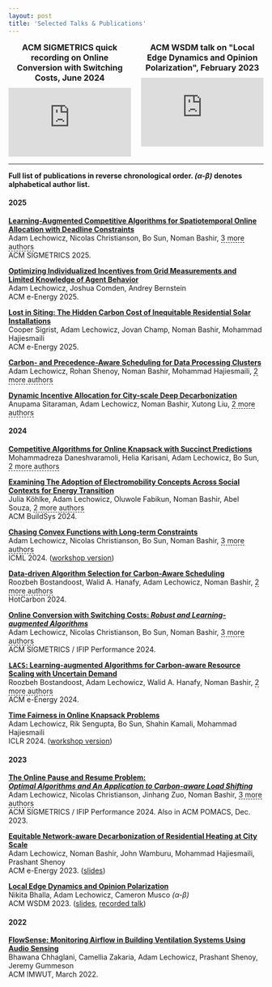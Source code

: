```yaml
---
layout: post
title: 'Selected Talks & Publications'
---
```


<div class="talk recordings" id="recordings">
  <div style="display: flex; justify-content: space-between; align-items: flex-start; gap: 20px;">
      <!-- Shorter Talk -->
      <div style="text-align: center; width: 49%;">
          <div style="font-weight: bolder; font-size: 16px; margin-bottom: 10px;">ACM SIGMETRICS quick recording on Online Conversion with Switching Costs, June 2024</div>
          <iframe width="100%" height="auto" src="https://www.youtube.com/embed/1xBzBBH_x40?si=NWnV3kTUAzzl8fCH" title="ACM SIGMETRICS quick recording on Online Conversion with Switching Costs, June 2024" frameborder="0" style="aspect-ratio: 16/9;" allow="accelerometer; autoplay; clipboard-write; encrypted-media; gyroscope; picture-in-picture; web-share" referrerpolicy="strict-origin-when-cross-origin" allowfullscreen=""></iframe>
      </div>
      <!-- Longer Talk -->
      <div style="text-align: center; width: 49%;">
          <div style="font-weight: bolder; font-size: 16px; margin-bottom: 10px;">ACM WSDM talk on "Local Edge Dynamics and Opinion Polarization", February 2023</div>
          <iframe width="100%" height="auto" src="https://www.youtube.com/embed/nGhN00sH-dE?si=Q78M4hIuEA7d9t2h" title="ACM WSDM talk on Local Edge Dynamics and Opinion Polarization, February 2023" frameborder="0" style="aspect-ratio: 16/9;" allow="accelerometer; autoplay; clipboard-write; encrypted-media; gyroscope; picture-in-picture; web-share" referrerpolicy="strict-origin-when-cross-origin" allowfullscreen=""></iframe>
      </div>
  </div>
</div>

<hr/>

**Full list of publications in reverse chronological order.  *(α-β)* denotes alphabetical author list.**

#### 2025

**[Learning-Augmented Competitive Algorithms for Spatiotemporal Online Allocation with Deadline Constraints](https://arxiv.org/abs/2408.07831)**  <br/>
Adam Lechowicz, Nicolas Christianson, Bo Sun, Noman Bashir, <span class="more-authors" style="border-bottom: 1px dashed" title="" onclick=" var element=$(this); element.attr('title', ''); var more_authors_text=element.text() == '3 more authors' ? 'Mohammad Hajiesmaili, Adam&nbsp;Wierman, Prashant Shenoy' : '3 more authors'; var cursorPosition=0; var textAdder=setInterval(function(){ element.text(more_authors_text.substring(0, cursorPosition + 1)); if (++cursorPosition == more_authors_text.length){ clearInterval(textAdder); } }, '10'); ">3 more authors</span> <br/>
ACM SIGMETRICS 2025.

<p class="lead" style="font-variant:small-caps">
</p>

**[Optimizing Individualized Incentives from Grid Measurements and Limited Knowledge of Agent Behavior](https://arxiv.org/abs/2410.14936)**  <br/>
Adam Lechowicz, Joshua Comden, Andrey Bernstein<br/>
ACM e-Energy 2025.

<p class="lead" style="font-variant:small-caps">
</p>

**[Lost in Siting: The Hidden Carbon Cost of Inequitable Residential Solar Installations](https://arxiv.org/abs/2501.13868)**  <br/>
Cooper Sigrist, Adam Lechowicz, Jovan Champ, Noman Bashir, Mohammad Hajiesmaili<br/>
ACM e-Energy 2025.

<p class="lead" style="font-variant:small-caps">
</p>

**[Carbon- and Precedence-Aware Scheduling for Data Processing Clusters](https://arxiv.org/abs/2502.09717)**  <br/>
Adam Lechowicz, Rohan Shenoy, Noman Bashir, Mohammad Hajiesmaili, <span class="more-authors" style="border-bottom: 1px dashed" title="" onclick=" var element=$(this); element.attr('title', ''); var more_authors_text=element.text() == '2 more authors' ? 'Adam Wierman, Christina Delimitrou' : '2 more authors'; var cursorPosition=0; var textAdder=setInterval(function(){ element.text(more_authors_text.substring(0, cursorPosition + 1)); if (++cursorPosition == more_authors_text.length){ clearInterval(textAdder); } }, '10'); ">2 more authors</span> <br/>
<p class="lead" style="font-variant:small-caps">
</p>

**[Dynamic Incentive Allocation for City-scale Deep Decarbonization](https://arxiv.org/abs/2502.08877)**  <br/>
Anupama Sitaraman, Adam Lechowicz, Noman Bashir, Xutong Liu, <span class="more-authors" style="border-bottom: 1px dashed" title="" onclick=" var element=$(this); element.attr('title', ''); var more_authors_text=element.text() == '2 more authors' ? 'Mohammad Hajiesmaili, Prashant&nbsp;Shenoy' : '2 more authors'; var cursorPosition=0; var textAdder=setInterval(function(){ element.text(more_authors_text.substring(0, cursorPosition + 1)); if (++cursorPosition == more_authors_text.length){ clearInterval(textAdder); } }, '10'); ">2 more authors</span> <br/>

<p class="lead" style="font-variant:small-caps">
</p>

#### 2024

**[Competitive Algorithms for Online Knapsack with Succinct Predictions](https://arxiv.org/abs/2406.18752)**  <br/>
Mohammadreza Daneshvaramoli, Helia Karisani, Adam Lechowicz, Bo Sun, <span class="more-authors" style="border-bottom: 1px dashed" title="" onclick=" var element=$(this); element.attr('title', ''); var more_authors_text=element.text() == '2 more authors' ? 'Cameron Musco, Mohammad Hajiesmaili' : '2 more authors'; var cursorPosition=0; var textAdder=setInterval(function(){ element.text(more_authors_text.substring(0, cursorPosition + 1)); if (++cursorPosition == more_authors_text.length){ clearInterval(textAdder); } }, '10'); ">2 more authors</span> <br/>

<p class="lead" style="font-variant:small-caps">
</p>

**[Examining The Adoption of Electromobility Concepts Across Social Contexts for Energy Transition](https://dl.acm.org/doi/10.1145/3671127.3698185)**  <br/>
Julia Köhlke, Adam Lechowicz, Oluwole Fabikun, Noman Bashir, Abel Souza, <span class="more-authors" style="border-bottom: 1px dashed" title="" onclick=" var element=$(this); element.attr('title', ''); var more_authors_text=element.text() == '2 more authors' ? 'Prashant Shenoy, Sebastian Lehnhoff' : '2 more authors'; var cursorPosition=0; var textAdder=setInterval(function(){ element.text(more_authors_text.substring(0, cursorPosition + 1)); if (++cursorPosition == more_authors_text.length){ clearInterval(textAdder); } }, '10'); ">2 more authors</span> <br/>
ACM BuildSys 2024.

<p class="lead" style="font-variant:small-caps">
</p>

**[Chasing Convex Functions with Long-term Constraints](https://arxiv.org/abs/2402.14012)**  <br/>
Adam Lechowicz, Nicolas Christianson, Bo Sun, Noman Bashir, <span class="more-authors" style="border-bottom: 1px dashed" title="" onclick=" var element=$(this); element.attr('title', ''); var more_authors_text=element.text() == '3 more authors' ? 'Mohammad Hajiesmaili, Adam&nbsp;Wierman, Prashant Shenoy' : '3 more authors'; var cursorPosition=0; var textAdder=setInterval(function(){ element.text(more_authors_text.substring(0, cursorPosition + 1)); if (++cursorPosition == more_authors_text.length){ clearInterval(textAdder); } }, '10'); ">3 more authors</span> <br/>
ICML 2024. ([workshop version](https://learning-augmented-algorithms.github.io/2024/papers/sigmetrics24-lata-posters-paper4.pdf))

<p class="lead" style="font-variant:small-caps">
</p>

**[Data-driven Algorithm Selection for Carbon-Aware Scheduling](https://hotcarbon.org/assets/2024/pdf/hotcarbon24-final23.pdf)**  <br/>
Roozbeh Bostandoost, Walid A. Hanafy, Adam Lechowicz, Noman Bashir, <span class="more-authors" style="border-bottom: 1px dashed" title="" onclick=" var element=$(this); element.attr('title', ''); var more_authors_text=element.text() == '2 more authors' ? 'Prashant Shenoy, Mohammad&nbsp;Hajiesmaili' : '2 more authors'; var cursorPosition=0; var textAdder=setInterval(function(){ element.text(more_authors_text.substring(0, cursorPosition + 1)); if (++cursorPosition == more_authors_text.length){ clearInterval(textAdder); } }, '10'); ">2 more authors</span> <br/>
HotCarbon 2024.

<p class="lead" style="font-variant:small-caps">
</p>

**[Online Conversion with Switching Costs: *Robust and Learning-augmented Algorithms*](https://arxiv.org/abs/2310.20598)**  <br/>
Adam Lechowicz, Nicolas Christianson, Bo Sun, Noman Bashir, <span class="more-authors" style="border-bottom: 1px dashed" title="" onclick=" var element=$(this); element.attr('title', ''); var more_authors_text=element.text() == '3 more authors' ? 'Mohammad Hajiesmaili, Adam&nbsp;Wierman, Prashant Shenoy' : '3 more authors'; var cursorPosition=0; var textAdder=setInterval(function(){ element.text(more_authors_text.substring(0, cursorPosition + 1)); if (++cursorPosition == more_authors_text.length){ clearInterval(textAdder); } }, '10'); ">3 more authors</span> <br/>
ACM SIGMETRICS / IFIP Performance 2024.

<p class="lead" style="font-variant:small-caps">
</p>

**[<tt>LACS</tt>: Learning-augmented Algorithms for Carbon-aware Resource Scaling with Uncertain Demand](https://arxiv.org/abs/2404.15211)**  <br/>
Roozbeh Bostandoost, Adam Lechowicz, Walid A. Hanafy, Noman Bashir, <span class="more-authors" style="border-bottom: 1px dashed" title="" onclick=" var element=$(this); element.attr('title', ''); var more_authors_text=element.text() == '2 more authors' ? 'Mohammad Hajiesmaili, Prashant&nbsp;Shenoy' : '2 more authors'; var cursorPosition=0; var textAdder=setInterval(function(){ element.text(more_authors_text.substring(0, cursorPosition + 1)); if (++cursorPosition == more_authors_text.length){ clearInterval(textAdder); } }, '10'); ">2 more authors</span> <br/>
ACM e-Energy 2024.

<p class="lead" style="font-variant:small-caps">
</p>

**[Time Fairness in Online Knapsack Problems](https://arxiv.org/abs/2305.13293)**  <br/>
Adam Lechowicz, Rik Sengupta, Bo Sun, Shahin Kamali, Mohammad Hajiesmaili <br/>
ICLR 2024. ([workshop version](https://learning-augmented-algorithms.github.io/papers/sigmetrics23-lata-posters-paper8.pdf))

<p class="lead" style="font-variant:small-caps">
</p>

#### 2023

**[The Online Pause and Resume Problem: <br/> *Optimal Algorithms and An Application to Carbon-aware Load Shifting*](https://arxiv.org/abs/2303.17551)**  <br/>
Adam Lechowicz, Nicolas Christianson, Jinhang Zuo, Noman Bashir, <span class="more-authors" style="border-bottom: 1px dashed" title="" onclick=" var element=$(this); element.attr('title', ''); var more_authors_text=element.text() == '3 more authors' ? 'Mohammad Hajiesmaili, Adam&nbsp;Wierman, Prashant Shenoy' : '3 more authors'; var cursorPosition=0; var textAdder=setInterval(function(){ element.text(more_authors_text.substring(0, cursorPosition + 1)); if (++cursorPosition == more_authors_text.length){ clearInterval(textAdder); } }, '10'); ">3 more authors</span> <br/>
ACM SIGMETRICS / IFIP Performance 2024.  Also in ACM POMACS, Dec. 2023.

<p class="lead" style="font-variant:small-caps">
</p>

**[Equitable Network-aware Decarbonization of Residential Heating at City Scale](https://arxiv.org/abs/2301.04747)**  <br/>
Adam Lechowicz, Noman Bashir, John Wamburu, Mohammad Hajiesmaili, Prashant Shenoy  <br/>
ACM e-Energy 2023. ([slides](https://drive.google.com/file/d/15THywHT1sZXHZGaaIW3LfboftIIu1gnj/view?usp=sharing))

<p class="lead" style="font-variant:small-caps">
</p>

**[Local Edge Dynamics and Opinion Polarization](https://arxiv.org/abs/2111.14020)**  <br/>
Nikita Bhalla, Adam Lechowicz, Cameron Musco  *(α-β)* <br/>
ACM WSDM 2023. ([slides](https://drive.google.com/file/d/1-4MGgvfCO8j_KpKpoNZEjdSCyPbE3IvX/view?usp=share_link), [recorded talk](https://www.youtube.com/watch?v=nGhN00sH-dE&list=PLn0nrSd4xjjaL3eKbJfrBuwm97ynTQzLJ&index=10))

<p class="lead" style="font-variant:small-caps">
</p>

#### 2022

**[FlowSense: Monitoring Airflow in Building Ventilation Systems Using Audio Sensing](https://arxiv.org/abs/2202.11136)**  <br/>
Bhawana Chhaglani, Camellia Zakaria, Adam Lechowicz, Prashant Shenoy, Jeremy Gummeson  <br/>
ACM IMWUT, March 2022.
